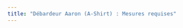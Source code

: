 ```yaml
---
title: "Débardeur Aaron (A-Shirt) : Mesures requises"
---
```


<PatternMeasurements pattern='aaron' />
